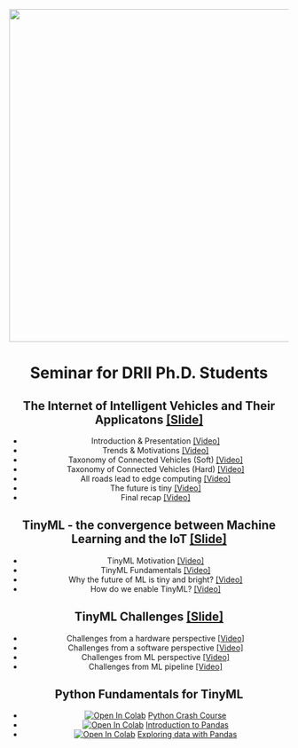 <center><img width="600" src="https://drive.google.com/uc?export=view&id=1NQ-NZM6gYSkL66tGl2iqA0ZCK3yrNy8C"></center>
<center>

# Seminar for DRII Ph.D. Students

## The Internet of Intelligent Vehicles and Their Applicatons [[Slide]](https://github.com/ivanovitchm/seminar_tinyml/blob/main/resources/connected_vehicles.pdf)

- Introduction & Presentation [[Video]](https://www.loom.com/share/69de1084f06e476cba061605fb7a9f76)
- Trends & Motivations [[Video]](https://www.loom.com/share/f4b68f5442cf4dff995b8c029225a67c)
- Taxonomy of Connected Vehicles (Soft) [[Video]](https://www.loom.com/share/e5dfe85bdf474382b6567325f5d79bd4)
- Taxonomy of Connected Vehicles (Hard) [[Video]](https://www.loom.com/share/9c2884600ba84c73906c0878fe576ee2)
- All roads lead to edge computing [[Video]](https://www.loom.com/share/215e7cff4e2a43cdb61b9db098dd3224)
- The future is tiny [[Video]](https://www.loom.com/share/15b3068793bb4bab9980b5b82b0ed766)
- Final recap [[Video]](https://www.loom.com/share/1bae26b8279944f89516229e4494ecc8)

## TinyML - the convergence between Machine Learning and the IoT [[Slide]](https://github.com/ivanovitchm/seminar_tinyml/blob/main/resources/FundamentalsTinyML.pdf)

- TinyML Motivation [[Video]](https://www.loom.com/share/15d0cbe542a44b9e9c66675603d3c168)
- TinyML Fundamentals [[Video]](https://www.loom.com/share/6e0e8e8de0e946b389acb8fee892d44c)
- Why the future of ML is tiny and bright? [[Video]](https://www.loom.com/share/556cd84821964ba481d6c22e4f61427a)
- How do we enable TinyML? [[Video]](https://www.loom.com/share/2aab8b80908d40b88f078355bade02f0)

## TinyML Challenges [[Slide]](https://github.com/ivanovitchm/seminar_tinyml/blob/main/resources/ChallengesTinyML.pdf)

- Challenges from a hardware perspective [[Video]](https://www.loom.com/share/3611dffa4baf4807b79cb99b82662b86)
- Challenges from a software perspective [[Video]](https://www.loom.com/share/d6ae3f5c6b114b06940100bb6ccfe333)
- Challenges from ML perspective [[Video]](https://www.loom.com/share/b4bfdae510ce4f9691c224e46718670b)
- Challenges from ML pipeline [[Video]](https://www.loom.com/share/14397eb5aed1435093b41d206f1759e1)

## Python Fundamentals for TinyML

- [![Open In Colab](https://colab.research.google.com/assets/colab-badge.svg)](http://colab.research.google.com/github/ivanovitchm/seminar_tinyml/blob/main/resources/Notebooks/Task%20%2301%20-%20Python%20crash%20course.ipynb) [Python Crash Course](https://github.com/ivanovitchm/seminar_tinyml/blob/main/resources/Notebooks/Task%20%2301%20-%20Python%20crash%20course.ipynb)
- [![Open In Colab](https://colab.research.google.com/assets/colab-badge.svg)](http://colab.research.google.com/github/ivanovitchm/seminar_tinyml/blob/main/resources/Notebooks/Task%20%2302%20-%20Introduction%20to%20pandas.ipynb) [Introduction to Pandas](https://github.com/ivanovitchm/seminar_tinyml/blob/main/resources/Notebooks/Task%20%2302%20-%20Introduction%20to%20pandas.ipynb)
- [![Open In Colab](https://colab.research.google.com/assets/colab-badge.svg)](http://colab.research.google.com/github/ivanovitchm/seminar_tinyml/blob/main/resources/Notebooks/Task%20%2303%20-%20Exploring%20Data%20with%20pandas.ipynb) [Exploring data with Pandas](https://github.com/ivanovitchm/seminar_tinyml/blob/main/resources/Notebooks/Task%20%2303%20-%20Exploring%20Data%20with%20pandas.ipynb)
